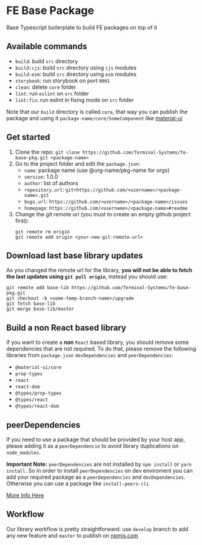 # FE Base Package

Base Typescript boilerplate to build FE packages on top of it


## Available commands

- `build`: build `src` directory
- `build:cjs`: build `src` directory using `cjs` modules
- `build:esm`: build `src` directory using `esm` modules
- `storybook`: run storybook on port `9001`
- `clean`: delete `core` folder
- `lint`: run `eslint` on `src` folder
- `lint:fix`: run eslint in fixing mode on `src` folder

Note that our `build` directory is called `core`, that way you can publish the package and using it `package-name/core/SomeComponent` like [material-ui](https://material-ui.com/)

## Get started

1. Clone the repo: `git clone https://github.com/Terminal-Systems/fe-base-pkg.git <package-name>`
2. Go to the project folder and edit the `package.json`:
	-	`name`: package name (use @org-name/pkg-name for orgs)
	-	`version`: 1.0.0
	-	`author`: list of authors
	-	`repository.url`: `git+https://github.com/<username>/<package-name>.git`
	-	`bugs.url`: `https://github.com/<username>/<package-name>/issues`
	-	`homepage`: `https://github.com/<username>/<package-name>#readme`
3. Change the git remote url (you must to create an empty github project first): 
	```
	git remote rm origin
	git remote add origin <your-new-git-remote-url>
	```

## Download last base library updates

As you changed the remote url for the library, **you will not be able to fetch the last updates using `git pull origin`**, instead you should use:
```
git remote add base-lib https://github.com/Terminal-Systems/fe-base-pkg.git
git checkout -b <some-temp-branch-name>/upgrade
git fetch base-lib
git merge base-lib/master
```

## Build a non React based library
If you want to create a **non** `React` based library, you should remove some dependencies that are not required. To do that, please remove the following libraries from `package.json` `devDependencies` and `peerDependencies`:
 - `@material-ui/core`
 - `prop-types`
 - `react`
 - `react-dom`
 - `@types/prop-types`
 - `@types/react`
 - `@types/react-dom`

## peerDependencies
If you need to use a package that should be provided by your host app, please adding it as a `peerDependencie` to avoid library duplications on `node_modules`.

**Important Note:** `peerDependencies` are not installed by `npm install` or `yarn install`. So in order to install `peerDependencies` on dev enviroment you can add your required package as a `peerDependencies` and `devDependencies`. Otherwise you can use a package like `install-peers-cli`

[More Info Here](https://dev.to/yvonnickfrin/how-to-handle-peer-dependencies-when-developing-modules-18fa)

## Workflow

Our library workflow is pretty straightforward: use `develop` branch to add any new feature and `master` to publish on [npmjs.com](https://www.npmjs.com/) 
